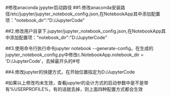 #修改anaconda jypyter启动路径
##1.修改anaconda安装路径/etc/jupyter/jupyter_notebook_config.json,在NotebookApp其中添加配置项："notebook_dir":"D:/JupyterCode"

##2.修改用户目录下.jupyter/jupyter_notebook_config.json,在NotebookApp其中添加配置项："notebook_dir":"D:/JupyterCode"

##3.使用命令行执行命令jupyter notebook --generate-config，在生成的jupyter_notebook_config.py中修改c.NotebookApp.notebook_dir = 'D:/JupyterCode'，去掉最开头的#号

##4.修改jupyter的快捷方式，在开始位置指定为D:/JupyterCode

#如果以上修改均未生效，查看jupyter的会计方式的启动参数中是不是带有%USERPROFILE%，有的话就去掉，则上面四种配置方式都会生效